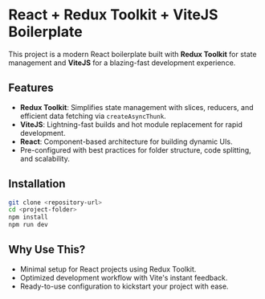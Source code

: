# React + Redux Toolkit + ViteJS Boilerplate

This project is a modern React boilerplate built with **Redux Toolkit** for state management and **ViteJS** for a blazing-fast development experience.

## Features
- **Redux Toolkit**: Simplifies state management with slices, reducers, and efficient data fetching via `createAsyncThunk`.
- **ViteJS**: Lightning-fast builds and hot module replacement for rapid development.
- **React**: Component-based architecture for building dynamic UIs.
- Pre-configured with best practices for folder structure, code splitting, and scalability.

## Installation
```bash
git clone <repository-url>
cd <project-folder>
npm install
npm run dev
```

## Why Use This?
- Minimal setup for React projects using Redux Toolkit.
- Optimized development workflow with Vite's instant feedback.
- Ready-to-use configuration to kickstart your project with ease.
